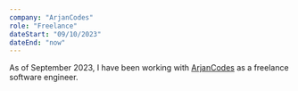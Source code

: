 ```yaml
---
company: "ArjanCodes"
role: "Freelance"
dateStart: "09/10/2023"
dateEnd: "now"
---
```


As of September 2023, I have been working with <a href="https://arjancodes.com" target="_blank">ArjanCodes</a> as a freelance software engineer.
